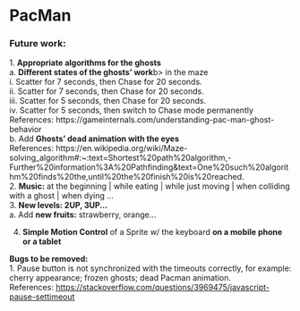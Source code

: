 # PacMan
 
<h3>Future work:</h3>
1. <b>Appropriate algorithms for the ghosts</b> </br>
  a. <b>Different states of the ghosts’ work</b>b> in the maze</br>
	i. Scatter for 7 seconds, then Chase for 20 seconds.</br>
     	ii. Scatter for 7 seconds, then Chase for 20 seconds.</br>
     	iii. Scatter for 5 seconds, then Chase for 20 seconds.</br>
     	iv. Scatter for 5 seconds, then switch to Chase mode permanently</br> 
      	References: https://gameinternals.com/understanding-pac-man-ghost-behavior</br>
   b. Add  <b>Ghosts’ dead animation with the eyes</b> </br>
	References: https://en.wikipedia.org/wiki/Maze-solving_algorithm#:~:text=Shortest%20path%20algorithm,-Further%20information%3A%20Pathfinding&text=One%20such%20algorithm%20finds%20the,until%20the%20finish%20is%20reached. </br>
2. <b>Music:</b>  at the beginning | while eating | while just moving | when colliding with a ghost | when dying … </br>
3. <b>New levels: 2UP, 3UP... </b> </br>
      a. Add <b>new fruits:</b> strawberry, orange… </br>

4. <b>Simple Motion Control</b> of a Sprite w/ the keyboard <b>on a mobile phone or a tablet</b> </br>

<b>Bugs to be removed:</b></br>
	1. Pause button is not synchronized with the timeouts correctly, 
for example: cherry appearance; frozen ghosts; dead Pacman animation. </br>
References: https://stackoverflow.com/questions/3969475/javascript-pause-settimeout


